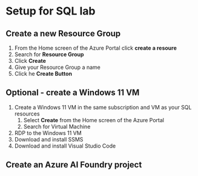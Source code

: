 # Setup for SQL lab

## Create a new Resource Group
1. From the Home screen of the Azure Portal click **create a resoure**
2. Search for **Resource Group**
3. Click **Create**
4. Give your Resource Group a name
5. Click he **Create Button**

## Optional - create a Windows 11 VM 

1. Create a Windows 11 VM in the same subscription and VM as your SQL resources
   1. Select **Create** from the Home screen of the Azure Portal
   1. Search for Virtual Machine
1. RDP to the Windows 11 VM 
1. Download and install SSMS
1. Download and install Visual Studio Code

## Create an Azure AI Foundry project
